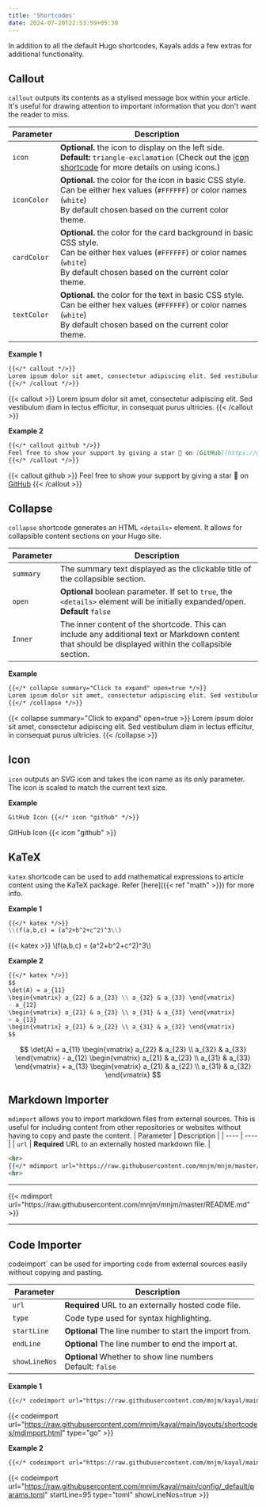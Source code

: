 ```yaml
---
title: 'Shortcodes'
date: 2024-07-20T22:53:59+05:30
---
```


In addition to all the default Hugo shortcodes, Kayals adds a few extras for additional functionality.

## Callout

`callout` outputs its contents as a stylised message box within your article. It's useful for drawing attention to important information that you don't want the reader to miss.

| Parameter   | Description |
| ---- | ---- |
| `icon` | **Optional.** the icon to display on the left side.<br>**Default:** `triangle-exclamation` (Check out the [icon shortcode](#icon) for more details on using icons.) |
| `iconColor` | **Optional.** the color for the icon in basic CSS style.<br>Can be either hex values (`#FFFFFF`) or color names (`white`)<br>By default chosen based on the current color theme. |
| `cardColor` | **Optional.** the color for the card background in basic CSS style.<br>Can be either hex values (`#FFFFFF`) or color names (`white`)<br>By default chosen based on the current color theme. |
| `textColor` | **Optional.** the color for the text in basic CSS style.<br>Can be either hex values (`#FFFFFF`) or color names (`white`)<br>By default chosen based on the current color theme. |

**Example 1**
```markdown
{{</* callout */>}}
Lorem ipsum dolor sit amet, consectetur adipiscing elit. Sed vestibulum diam in lectus efficitur, in consequat purus ultricies.
{{</* /callout */>}}
```
{{< callout >}}
Lorem ipsum dolor sit amet, consectetur adipiscing elit. Sed vestibulum diam in lectus efficitur, in consequat purus ultricies.
{{< /callout >}}

**Example 2**
```markdown
{{</* callout github */>}}
Feel free to show your support by giving a star 🌟 on [GitHub](https://github.com/mnjm/kayal)
{{</* /callout */>}}
```
{{< callout github >}}
Feel free to show your support by giving a star 🌟 on [GitHub](https://github.com/mnjm/kayal)
{{< /callout >}}

## Collapse

`collapse` shortcode generates an HTML `<details>` element. It allows for collapsible content sections on your Hugo site.

| Parameter | Description |
|-----------|-------------|
| `summary` | The summary text displayed as the clickable title of the collapsible section. |
| `open`    | **Optional** boolean parameter. If set to `true`, the `<details>` element will be initially expanded/open. <br> **Default** `false` |
| `Inner`   | The inner content of the shortcode. This can include any additional text or Markdown content that should be displayed within the collapsible section. |

**Example**

```markdown
{{</* collapse summary="Click to expand" open=true */>}}
Lorem ipsum dolor sit amet, consectetur adipiscing elit. Sed vestibulum diam in lectus efficitur, in consequat purus ultricies.
{{</* /collapse */>}}
```

{{< collapse summary="Click to expand" open=true >}}
Lorem ipsum dolor sit amet, consectetur adipiscing elit. Sed vestibulum diam in lectus efficitur, in consequat purus ultricies.
{{< /collapse >}}

## Icon

`icon` outputs an SVG icon and takes the icon name as its only parameter. The icon is scaled to match the current text size.

**Example**
```markdown
GitHub Icon {{</* icon "github" */>}}
```

GitHub Icon {{< icon "github" >}}

## KaTeX

`katex` shortcode can be used to add mathematical expressions to article content using the KaTeX package. Refer [here]({{< ref "math" >}}) for more info.

**Example 1**
```markdown
{{</* katex */>}}
\\(f(a,b,c) = (a^2+b^2+c^2)^3\\)
```
{{< katex >}}
\\(f(a,b,c) = (a^2+b^2+c^2)^3\\)


**Example 2**
```markdown
{{</* katex */>}}
$$
\det(A) = a_{11}
\begin{vmatrix} a_{22} & a_{23} \\ a_{32} & a_{33} \end{vmatrix}
- a_{12}
\begin{vmatrix} a_{21} & a_{23} \\ a_{31} & a_{33} \end{vmatrix}
+ a_{13}
\begin{vmatrix} a_{21} & a_{22} \\ a_{31} & a_{32} \end{vmatrix}
$$
```
$$
\det(A) = a_{11} \begin{vmatrix} a_{22} & a_{23} \\ a_{32} & a_{33} \end{vmatrix} - a_{12} \begin{vmatrix} a_{21} & a_{23} \\ a_{31} & a_{33} \end{vmatrix} + a_{13} \begin{vmatrix} a_{21} & a_{22} \\ a_{31} & a_{32} \end{vmatrix}
$$

## Markdown Importer

`mdimport` allows you to import markdown files from external sources. This is useful for including content from other repositories or websites without having to copy and paste the content.
| Parameter | Description |
| ---- | ---- |
| `url` | **Required** URL to an externally hosted markdown file. |

```markdown
<hr>
{{</* mdimport url="https://raw.githubusercontent.com/mnjm/mnjm/master/README.md" */>}}
<hr>
```
<hr>
{{< mdimport url="https://raw.githubusercontent.com/mnjm/mnjm/master/README.md" >}}
<hr>

## Code Importer

codeimport` can be used for importing code from external sources easily without copying and pasting.

| Parameter | Description |
| ---- | ---- |
| `url`     | **Required** URL to an externally hosted code file. |
| `type`    | Code type used for syntax highlighting. |
| `startLine` | **Optional** The line number to start the import from. |
| `endLine` | **Optional** The line number to end the import at.|
| `showLineNos` | **Optional** Whether to show line numbers <br> Default: `false` |

**Example 1**
```markdown
{{</* codeimport url="https://raw.githubusercontent.com/mnjm/kayal/main/layouts/shortcodes/mdimport.html" type="go" */>}}
```
{{< codeimport url="https://raw.githubusercontent.com/mnjm/kayal/main/layouts/shortcodes/mdimport.html" type="go" >}}

**Example 2**
```markdown
{{</* codeimport url="https://raw.githubusercontent.com/mnjm/kayal/main/config/_default/params.toml" startLine=95 type="toml" showLineNos=true */>}}

```
{{< codeimport url="https://raw.githubusercontent.com/mnjm/kayal/main/config/_default/params.toml" startLine=95 type="toml" showLineNos=true >}}
